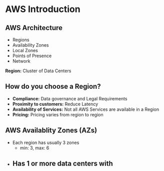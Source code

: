 # AWS Introduction

## AWS Architecture
- Regions
- Availability Zones
- Local Zones
- Points of Presence
- Network

**Region:** Cluster of Data Centers
## How do you choose a Region?
- **Compliance:** Data governance and Legal Requirements
- **Proximity to customers:** Reduce Latency
- **Availability of Services:** Not all AWS Services are available in a Region
- **Pricing:** Pricing varies from region to region

## AWS Availablity Zones (AZs)
- Each region has usually 3 zones
  - min: 3, max: 6
- Has 1 or more data centers with
  - 
